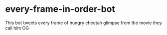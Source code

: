 # every-frame-in-order-bot
This bot tweets every frame of hungry cheetah glimpse from the movie they call him OG
